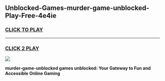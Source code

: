
## Unblocked-Games-murder-game-unblocked-Play-Free-4e4ie
<h3>
<a href="https://premium76.site?title=murder-game-unblocked&ref=18A">CLICK TO PLAY</a></h3>
<hr>

<h3>
<a href="https://premium76.site?title=murder-game-unblocked&ref=18A">CLICK 2 PLAY</a>
  
</h3>

<a href="https://premium76.site?title=murder-game-unblocked&ref=18A"><img src="https://clearcache.store/games.png"></a>


**murder-game-unblocked games unblocked: Your Gateway to Fun and Accessible Online Gaming**
